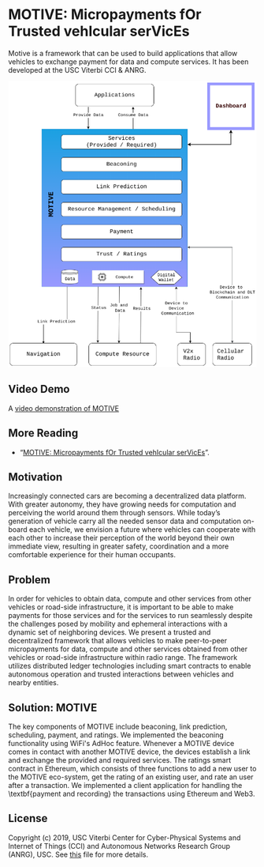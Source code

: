 # MOTIVE: Micropayments fOr Trusted vehIcular serVicEs

Motive is a framework that can be used to build applications that allow vehicles to exchange payment for data and compute services. It has been developed at the USC Viterbi CCI & ANRG.

![MOTIVE Architecture illustration](/documents/Motive-architecture-full.png)

## Video Demo
A [video demonstration of MOTIVE](https://www.youtube.com/watch?v=qBkDRzxOUrA&feature=youtu.be)

## More Reading
* “[MOTIVE: Micropayments fOr Trusted vehIcular serVicEs](/documents/Motive.pdf)”. 

## Motivation
Increasingly connected cars are becoming a decentralized data platform. With greater autonomy, they have growing needs for computation and perceiving the world around them through sensors. While today’s generation of vehicle carry all the needed sensor data and computation on-board each vehicle, we envision a future where vehicles can cooperate with each other to increase their perception of the world beyond their own immediate view, resulting in greater safety, coordination and a more comfortable experience for their human occupants.
## Problem
In order for vehicles to obtain data, compute and other services from other vehicles or road-side infrastructure, it is important to be able to make payments for those services and for the services to run seamlessly despite the challenges posed by mobility and ephemeral interactions with a dynamic set of neighboring devices. We present a trusted and decentralized framework that allows vehicles to make peer-to-peer micropayments for data, compute and other services obtained from other vehicles or road-side infrastructure within radio range. The framework utilizes distributed ledger technologies including smart contracts to enable autonomous operation and trusted interactions between vehicles and nearby entities.
## Solution: MOTIVE
The key components of MOTIVE include beaconing, link prediction, scheduling, payment, and ratings. We implemented the beaconing functionality using WiFi's AdHoc feature. Whenever a MOTIVE device comes in contact with another MOTIVE device, the devices establish a link and exchange the provided and required services. The ratings smart contract in Ethereum, which consists of three functions to add a new user to the MOTIVE eco-system, get the rating of an existing user, and rate an user after a transaction. We implemented a client application for handling the \textbf{payment and recording} the transactions using Ethereum and Web3.

## License
Copyright (c) 2019, USC Viterbi Center for Cyber-Physical Systems and Internet of Things (CCI) and Autonomous Networks Research Group (ANRG), USC. See [this](https://github.com/ANRGUSC/DDM/blob/master/LICENSE.txt) file for more details.
